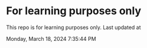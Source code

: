 # For learning purposes only
This repo is for learning purposes only.
Last updated at

Monday, March 18, 2024 7:35:44 PM

